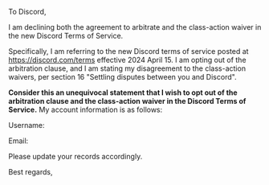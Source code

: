 To Discord,

I am declining both the agreement to arbitrate and the class-action waiver in the new Discord Terms of Service.

Specifically, I am referring to the new Discord terms of service posted at https://discord.com/terms  effective 2024 April 15. I am opting out of the arbitration clause, and I am stating my disagreement to the class-action waivers, per section 16 "Settling disputes between you and Discord".

**Consider this an unequivocal statement that I wish to opt out of the arbitration clause and the class-action waiver in the Discord Terms of Service.** My account information is as follows:

Username:

Email:

Please update your records accordingly.

Best regards,
